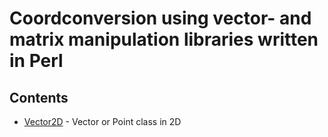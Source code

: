 # Coordconversion using vector- and matrix manipulation libraries written in Perl

## Contents

- [Vector2D](Vector2D.md) - Vector or Point class in 2D

